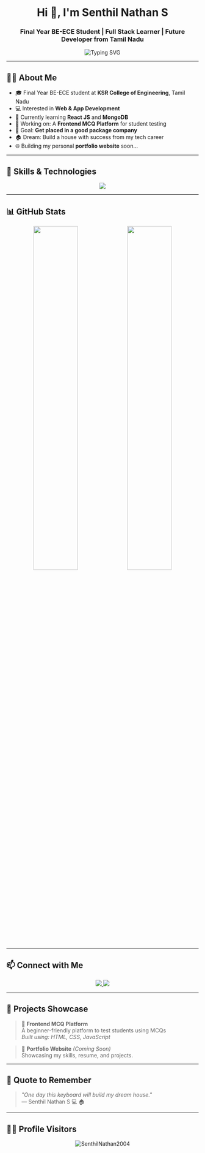 <h1 align="center">Hi 👋, I'm Senthil Nathan S</h1>
<h3 align="center">Final Year BE-ECE Student | Full Stack Learner | Future Developer from Tamil Nadu</h3>

<p align="center">
  <img src="https://readme-typing-svg.demolab.com?font=Fira+Code&size=22&pause=1000&center=true&vCenter=true&width=435&lines=Java+%7C+Python+%7C+React+JS+%7C+MongoDB+%7C+Full+Stack+Dev+in+progress;Always+learning+new+technologies+🚀" alt="Typing SVG" />
</p>

---

## 🙋‍♂️ About Me

- 🎓 Final Year BE-ECE student at **KSR College of Engineering**, Tamil Nadu  
- 💻 Interested in **Web & App Development**  
- 🔭 Currently learning **React JS** and **MongoDB**  
- 🧪 Working on: A **Frontend MCQ Platform** for student testing  
- 🎯 Goal: **Get placed in a good package company**  
- 🏠 Dream: Build a house with success from my tech career  
- 🌐 Building my personal **portfolio website** soon...

---

## 💼 Skills & Technologies

<p align="center">
  <img src="https://skillicons.dev/icons?i=java,python,html,css,js,react,mongodb,mysql,git" />
</p>

---

## 📊 GitHub Stats

<p align="center">
  <img src="https://github-readme-stats.vercel.app/api?username=SenthilNathan2004&show_icons=true&theme=midnight-purple" width="48%"/>
  <img src="https://github-readme-streak-stats.herokuapp.com/?user=SenthilNathan2004&theme=midnight-purple" width="48%"/>
</p>

---

## 📫 Connect with Me

<p align="center">
  <a href="https://www.linkedin.com/in/senthil-nathan-s-550425269">
    <img src="https://img.shields.io/badge/LinkedIn-blue?style=for-the-badge&logo=linkedin&logoColor=white"/>
  </a>
  <a href="https://github.com/SenthilNathan2004">
    <img src="https://img.shields.io/badge/GitHub-000?style=for-the-badge&logo=github&logoColor=white"/>
  </a>
</p>

---

## 📂 Projects Showcase

> 🔹 **Frontend MCQ Platform**  
> A beginner-friendly platform to test students using MCQs  
> _Built using: HTML, CSS, JavaScript_

> 🔹 **Portfolio Website** _(Coming Soon)_  
> Showcasing my skills, resume, and projects.

---

## 💬 Quote to Remember

> _"One day this keyboard will build my dream house."_  
> — Senthil Nathan S 💻 🏠

---

## 🕵️‍♂️ Profile Visitors

<p align="center">
  <img src="https://komarev.com/ghpvc/?username=SenthilNathan2004&label=Profile%20views&color=0e75b6&style=flat" alt="SenthilNathan2004" />
</p>

